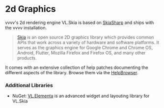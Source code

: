 # 2d Graphics

vvvv's 2d rendering engine VL.Skia is based on [SkiaSharp](https://github.com/mono/SkiaSharp) and ships with the vvvv installation. 

> [Skia](https://skia.org/) is an open source 2D graphics library which provides common APIs that work across a variety of hardware and software platforms. It serves as the graphics engine for Google Chrome and Chrome OS, Android, Flutter, Mozilla Firefox and Firefox OS, and many other products.

It comes with an extensive collection of help patches documenting the different aspects of the library. Browse them via the [HelpBrowser](../hde/findinghelp.md#help-browser).

### Additional Libraries
* NuGet: [VL.Elementa](https://www.nuget.org/packages/VL.Elementa) is an advanced widget and layouting library for VL.Skia
